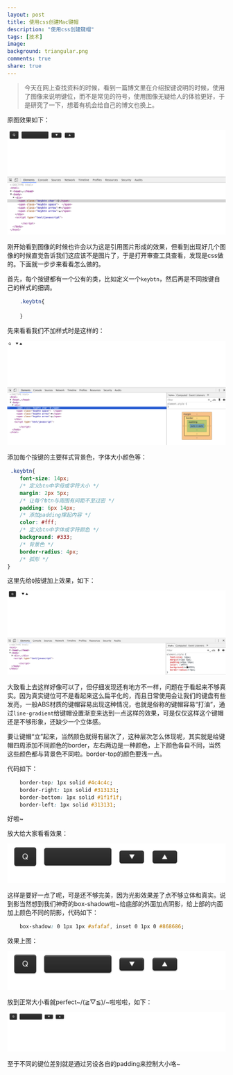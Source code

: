 ```yaml
---
layout: post
title: 使用css创建Mac键帽
description: "使用css创建键帽"
tags: [技术]
image:
background: triangular.png
comments: true
share: true
---
```


> 今天在网上查找资料的时候，看到一篇博文里在介绍按键说明的时候，使用了图像来说明键位，而不是常见的符号，使用图像无疑给人的体验更好，于是研究了一下，想着有机会给自己的博文也换上。

原图效果如下：

![img](/images/article/2016-4-5/1.png)

<!-- more -->

刚开始看到图像的时候也许会以为这是引用图片形成的效果，但看到出现好几个图像的时候直觉告诉我们这应该不是图片了，于是打开审查工具查看，发现是css做的。下面就一步步来看看怎么做的。


首先，每个按键都有一个公有的类，比如定义一个```keybtn```，然后再是不同按键自己的样式的细调。

```css
	.keybtn{

	}
```

先来看看我们不加样式时是这样的：

![img](/images/article/2016-4-5/2.png)

添加每个按键的主要样式背景色，字体大小颜色等：

```css
 .keybtn{
    font-size: 14px;
    /* 定义btn中字母或字符大小 */
    margin: 2px 5px;
    /* 让每个btn与周围有间距不至过密 */
    padding: 6px 14px;
    /* 添加padding撑起内容 */
    color: #fff;
    /* 定义btn中字体或字符颜色 */
    background: #333;
    /* 背景色 */
    border-radius: 4px;
    /* 弧形 */
}
```

这里先给```Q```按键加上效果，如下：

![img](/images/article/2016-4-5/3.png)

大致看上去这样好像可以了，但仔细发现还有地方不一样，问题在于看起来不够真实。因为真实键位可不是看起来这么扁平化的，而且日常使用会让我们的键盘有些发亮，一般ABS材质的键帽容易出现这种情况，也就是俗称的键帽容易“打油”，通过```line-gradient```给键帽设置渐变来达到一点这样的效果，可是仅仅这样这个键帽还是不够形象，还缺少一个立体感。

要让键帽“立”起来，当然颜色就得有层次了，这种层次怎么体现呢，其实就是给键帽四周添加不同颜色的border，左右两边是一种颜色，上下颜色各自不同，当然这些颜色都与背景色不同啦。border-top的颜色要浅一点。

代码如下：

```css
    border-top: 1px solid #4c4c4c;
    border-right: 1px solid #313131;
    border-bottom: 1px solid #1f1f1f;
    border-left: 1px solid #313131;
```

好啦~

放大给大家看看效果：

![img](/images/article/2016-4-5/4.png)

这样是要好一点了呢，可是还不够完美，因为光影效果差了点不够立体和真实。说到影当然想到我们神奇的box-shadow啦~给底部的外面加点阴影，给上部的内面加上颜色不同的阴影，代码如下：

```css
	box-shadow: 0 1px 1px #afafaf, inset 0 1px 0 #868686;
```

效果上图：

![img](/images/article/2016-4-5/5.png)

放到正常大小看就perfect~\/(≧▽≦)/~啦啦啦，如下：

![img](/images/article/2016-4-5/6.png)

至于不同的键位差别就是通过另设各自的padding来控制大小咯~